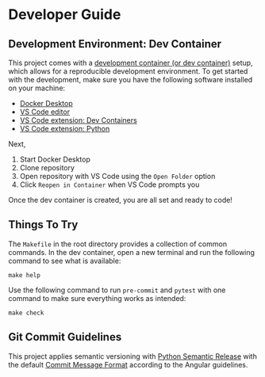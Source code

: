 # Developer Guide

## Development Environment: Dev Container

This project comes with a [development container (or dev container)](https://containers.dev) setup, which allows for a reproducible development environment.
To get started with the development, make sure you have the following software installed on your machine:

- [Docker Desktop](https://www.docker.com/products/docker-desktop/)
- [VS Code editor](https://code.visualstudio.com)
- [VS Code extension: Dev Containers](https://marketplace.visualstudio.com/items?itemName=ms-vscode-remote.remote-containers)
- [VS Code extension: Python](https://marketplace.visualstudio.com/items?itemName=ms-python.python)

Next,

1. Start Docker Desktop
2. Clone repository
3. Open repository with VS Code using the `Open Folder` option
4. Click `Reopen in Container` when VS Code prompts you

Once the dev container is created, you are all set and ready to code!

## Things To Try

The `Makefile` in the root directory provides a collection of common commands.
In the dev container, open a new terminal and run the following command to see what is available:

```shell
make help
```

Use the following command to run `pre-commit` and `pytest` with one command to make sure everything works as intended:

```shell
make check
```

## Git Commit Guidelines

This project applies semantic versioning with [Python Semantic Release](https://python-semantic-release.readthedocs.io/en/stable/) with the default [Commit Message Format](https://github.com/angular/angular/blob/main/CONTRIBUTING.md#-commit-message-format) according to the Angular guidelines.
